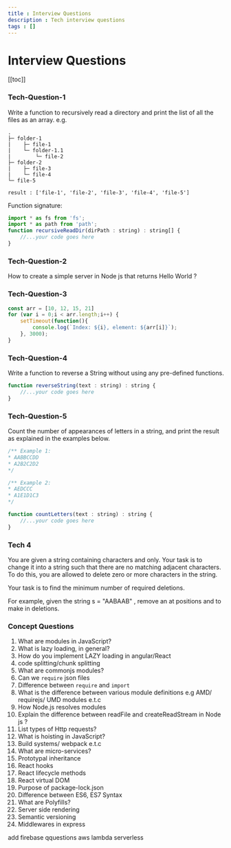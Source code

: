 ```yaml
---
title : Interview Questions
description : Tech interview questions
tags : []
---
```


# Interview Questions

[[toc]]

### Tech-Question-1
Write a function to recursively read a directory and print the list of all the files as an array.
e.g.
```
.
├─ folder-1
|    ├─ file-1
|    └─ folder-1.1
|        └─ file-2
├─ folder-2
|    ├─ file-3
|    └─ file-4
└─ file-5

result : ['file-1', 'file-2', 'file-3', 'file-4', 'file-5']
```


Function signature:
```js
import * as fs from 'fs';
import * as path from 'path';
function recursiveReadDir(dirPath : string) : string[] {
    //...your code goes here
}
```

### Tech-Question-2
How to create a simple server in Node js that returns Hello World ?

### Tech-Question-3
```js
const arr = [10, 12, 15, 21]
for (var i = 0;i < arr.length;i++) {
    setTimeout(function(){
        console.log(`Index: ${i}, element: ${arr[i]}`);
    }, 3000);
}
```

### Tech-Question-4
Write a function to reverse a String without using any pre-defined functions.
```js
function reverseString(text : string) : string {
    //...your code goes here
}
```

### Tech-Question-5
Count the number of appearances of letters in a string, and print the result as explained in the examples below.
```js
/** Example 1:
* AABBCCDD
* A2B2C2D2
*/

/** Example 2:
* AEDCCC
* A1E1D1C3
*/

function countLetters(text : string) : string {
    //...your code goes here
}
```

### Tech 4
You are given a string containing characters  and  only. Your task is to change it into a string such that there are no matching adjacent characters. To do this, you are allowed to delete zero or more characters in the string.

Your task is to find the minimum number of required deletions.

For example, given the string s = "AABAAB" , remove an  at positions  and  to make  in  deletions.

### Concept Questions
1. What are modules in JavaScript?
2. What is lazy loading, in general?
3. How do you implement LAZY loading in angular/React
4. code splitting/chunk splitting
5. What are commonjs modules?
6. Can we `require` json files
7. Difference between `require` and `import`
8. What is the difference between various module definitions e.g AMD/ requirejs/ UMD modules e.t.c
9. How Node.js resolves modules
10. Explain the difference between readFile and createReadStream in Node js ?
11. List types of Http requests?
12. What is hoisting in JavaScript?
13. Build systems/ webpack e.t.c
14. What are micro-services?
15. Prototypal inheritance
16. React hooks
17. React lifecycle methods
18. React virtual DOM
19. Purpose of package-lock.json
20. Difference between ES6, ES7 Syntax
21. What are Polyfills?
22. Server side rendering
23. Semantic versioning
24. Middlewares in express

add firebase qquestions
aws lambda
serverless
